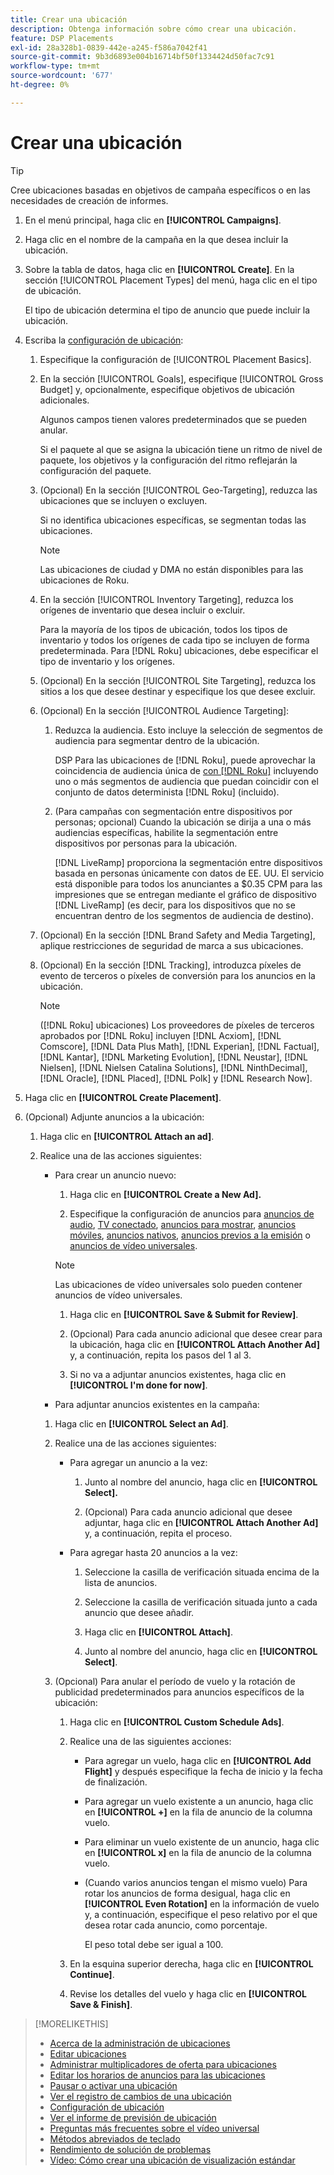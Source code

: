 ```yaml
---
title: Crear una ubicación
description: Obtenga información sobre cómo crear una ubicación.
feature: DSP Placements
exl-id: 28a328b1-0839-442e-a245-f586a7042f41
source-git-commit: 9b3d6893e004b16714bf50f1334424d50fac7c91
workflow-type: tm+mt
source-wordcount: '677'
ht-degree: 0%

---
```


# Crear una ubicación

>[!TIP]
>
>Cree ubicaciones basadas en objetivos de campaña específicos o en las necesidades de creación de informes.

1. En el menú principal, haga clic en **[!UICONTROL Campaigns]**.

1. Haga clic en el nombre de la campaña en la que desea incluir la ubicación.

1. Sobre la tabla de datos, haga clic en **[!UICONTROL Create]**. En la sección [!UICONTROL Placement Types] del menú, haga clic en el tipo de ubicación.

   El tipo de ubicación determina el tipo de anuncio que puede incluir la ubicación.

1. Escriba la [configuración de ubicación](placement-settings.md):

   1. Especifique la configuración de [!UICONTROL Placement Basics].

   1. En la sección [!UICONTROL Goals], especifique [!UICONTROL Gross Budget] y, opcionalmente, especifique objetivos de ubicación adicionales.

      Algunos campos tienen valores predeterminados que se pueden anular.

      Si el paquete al que se asigna la ubicación tiene un ritmo de nivel de paquete, los objetivos y la configuración del ritmo reflejarán la configuración del paquete.

   1. (Opcional) En la sección [!UICONTROL Geo-Targeting], reduzca las ubicaciones que se incluyen o excluyen.

      Si no identifica ubicaciones específicas, se segmentan todas las ubicaciones.

      >[!NOTE]
      >
      >Las ubicaciones de ciudad y DMA no están disponibles para las ubicaciones de Roku.

   1. En la sección [!UICONTROL Inventory Targeting], reduzca los orígenes de inventario que desea incluir o excluir.

      Para la mayoría de los tipos de ubicación, todos los tipos de inventario y todos los orígenes de cada tipo se incluyen de forma predeterminada. Para [!DNL Roku] ubicaciones, debe especificar el tipo de inventario y los orígenes.

   1. (Opcional) En la sección [!UICONTROL Site Targeting], reduzca los sitios a los que desee destinar y especifique los que desee excluir.

   1. (Opcional) En la sección [!UICONTROL Audience Targeting]:

      1. Reduzca la audiencia. Esto incluye la selección de segmentos de audiencia para segmentar dentro de la ubicación.

         DSP Para las ubicaciones de [!DNL Roku], puede aprovechar la coincidencia de audiencia única de [con  [!DNL Roku]](/help/dsp/inventory/roku-inventory.md) incluyendo uno o más segmentos de audiencia que puedan coincidir con el conjunto de datos determinista [!DNL Roku] (incluido).

      1. (Para campañas con segmentación entre dispositivos por personas; opcional) Cuando la ubicación se dirija a una o más audiencias específicas, habilite la segmentación entre dispositivos por personas para la ubicación.

         [!DNL LiveRamp] proporciona la segmentación entre dispositivos basada en personas únicamente con datos de EE. UU. El servicio está disponible para todos los anunciantes a $0.35 CPM para las impresiones que se entregan mediante el gráfico de dispositivo [!DNL LiveRamp] (es decir, para los dispositivos que no se encuentran dentro de los segmentos de audiencia de destino).

   1. (Opcional) En la sección [!DNL Brand Safety and Media Targeting], aplique restricciones de seguridad de marca a sus ubicaciones.

   1. (Opcional) En la sección [!DNL Tracking], introduzca píxeles de evento de terceros o píxeles de conversión para los anuncios en la ubicación.

      >[!NOTE]
      >
      >([!DNL Roku] ubicaciones) Los proveedores de píxeles de terceros aprobados por [!DNL Roku] incluyen [!DNL Acxiom], [!DNL Comscore], [!DNL Data Plus Math], [!DNL Experian], [!DNL Factual], [!DNL Kantar], [!DNL Marketing Evolution], [!DNL Neustar], [!DNL Nielsen], [!DNL Nielsen Catalina Solutions], [!DNL NinthDecimal], [!DNL Oracle], [!DNL Placed], [!DNL Polk] y [!DNL Research Now].

1. Haga clic en **[!UICONTROL Create Placement]**.

1. (Opcional) Adjunte anuncios a la ubicación:

   1. Haga clic en **[!UICONTROL Attach an ad]**.

   1. Realice una de las acciones siguientes:

      * Para crear un anuncio nuevo:

         1. Haga clic en **[!UICONTROL Create a New Ad].**

         1. Especifique la configuración de anuncios para [anuncios de audio](/help/dsp/campaign-management/ads/ad-settings-audio.md), [TV conectado](/help/dsp/campaign-management/ads/ad-settings-connected-tv.md), [anuncios para mostrar](/help/dsp/campaign-management/ads/ad-settings-display.md), [anuncios móviles](/help/dsp/campaign-management/ads/ad-settings-mobile.md), [anuncios nativos](/help/dsp/campaign-management/ads/ad-settings-native.md), [anuncios previos a la emisión](/help/dsp/campaign-management/ads/ad-settings-pre-roll.md) o [anuncios de vídeo universales](/help/dsp/campaign-management/ads/ad-settings-universal-video.md).

        >[!NOTE]
        >
        >Las ubicaciones de vídeo universales solo pueden contener anuncios de vídeo universales.

         1. Haga clic en **[!UICONTROL Save & Submit for Review]**.

         1. (Opcional) Para cada anuncio adicional que desee crear para la ubicación, haga clic en **[!UICONTROL Attach Another Ad]** y, a continuación, repita los pasos del 1 al 3.

         1. Si no va a adjuntar anuncios existentes, haga clic en **[!UICONTROL I'm done for now]**.

      * Para adjuntar anuncios existentes en la campaña:

      1. Haga clic en **[!UICONTROL Select an Ad]**.

      1. Realice una de las acciones siguientes:

         * Para agregar un anuncio a la vez:

            1. Junto al nombre del anuncio, haga clic en **[!UICONTROL Select].**

            1. (Opcional) Para cada anuncio adicional que desee adjuntar, haga clic en **[!UICONTROL Attach Another Ad]** y, a continuación, repita el proceso.

         * Para agregar hasta 20 anuncios a la vez:

            1. Seleccione la casilla de verificación situada encima de la lista de anuncios.

            1. Seleccione la casilla de verificación situada junto a cada anuncio que desee añadir.

            1. Haga clic en **[!UICONTROL Attach]**.

            1. Junto al nombre del anuncio, haga clic en **[!UICONTROL Select]**.

      1. (Opcional) Para anular el período de vuelo y la rotación de publicidad predeterminados para anuncios específicos de la ubicación:

         1. Haga clic en **[!UICONTROL Custom Schedule Ads]**.

         1. Realice una de las siguientes acciones:

            * Para agregar un vuelo, haga clic en **[!UICONTROL Add Flight]** y después especifique la fecha de inicio y la fecha de finalización.

            * Para agregar un vuelo existente a un anuncio, haga clic en **[!UICONTROL +]** en la fila de anuncio de la columna vuelo.

            * Para eliminar un vuelo existente de un anuncio, haga clic en **[!UICONTROL x]** en la fila de anuncio de la columna vuelo.

            * (Cuando varios anuncios tengan el mismo vuelo) Para rotar los anuncios de forma desigual, haga clic en **[!UICONTROL Even Rotation]** en la información de vuelo y, a continuación, especifique el peso relativo por el que desea rotar cada anuncio, como porcentaje.

              El peso total debe ser igual a 100.

         1. En la esquina superior derecha, haga clic en **[!UICONTROL Continue]**.

         1. Revise los detalles del vuelo y haga clic en **[!UICONTROL Save & Finish]**.

>[!MORELIKETHIS]
>
>* [Acerca de la administración de ubicaciones](placement-about.md)
>* [Editar ubicaciones](placement-edit.md)
>* [Administrar multiplicadores de oferta para ubicaciones](placement-manage-bid-multipliers.md)
>* [Editar los horarios de anuncios para las ubicaciones](placement-edit-ad-schedule.md)
>* [Pausar o activar una ubicación](placement-pause-activate.md)
>* [Ver el registro de cambios de una ubicación](placement-change-log.md)
>* [Configuración de ubicación](placement-settings.md)
>* [Ver el informe de previsión de ubicación](/help/dsp/campaign-management/reports/placement-forecast.md)
>* [Preguntas más frecuentes sobre el vídeo universal](/help/dsp/campaign-management/faq-universal-video.md)
>* [Métodos abreviados de teclado](/help/dsp/campaign-management/reports/keyboard-shortcuts.md)
>* [Rendimiento de solución de problemas](/help/dsp/optimization/troubleshooting-performance.md)
>* [Vídeo: Cómo crear una ubicación de visualización estándar](https://video.tv.adobe.com/v/340454)
